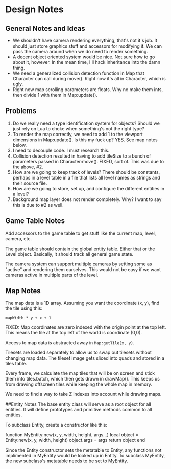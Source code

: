 # Design Notes

## General Notes and Ideas
* We shouldn't have camera rendering everything, that's not it's job. It should just store graphics stuff and accessors for modifying it. We can pass the camera around when we do need to render something.
* A decent object oriented system would be nice. Not sure how to go about it, however. In the mean time, I'll hack inheritance into the damn thing.
* We need a generalized collision detection function in Map that Character can call during move(). Right now it's all in Character, which is ugly.
* Right now map scrolling parameters are floats. Why no make them ints, then divide 1 with them in Map:update().

## Problems
1.	Do we really need a type identification system for objects? Should we just rely on Lua to choke when something's not the right type?
2.	To render the map correctly, we need to add 1 to the viewport dimensions in Map:update(). Is this my fuck up? YES. See map notes below.
3.	I need to decouple code. I must research this.
4.	Collision detection resulted in having to add tileSize to a bunch of parameters passed in Character:move(). FIXED, sort of. This was due to the above, #2.
5.	How are we going to keep track of levels? There should be constants, perhaps in a level table in a file that lists all level names as strings and their source file.
6.	How are we going to store, set up, and configure the different entities in a level?
7. Background map layer does not render completely. Why? I want to say this is due to #2 as well.

## Game Table Notes
Add accessors to the game table to get stuff like the current map, level, camera, etc.

The game table should contain the global entity table. Either that or the Level object. Basically, it should track all general game state.

The camera system can support multiple cameras by setting some as "active" and rendering them ourselves. This would not be easy if we want cameras active in multiple parts of the level.

## Map Notes
The map data is a 1D array. Assuming you want the coordinate (x, y), find the tile using this:

	mapWidth * y + x + 1

FIXED: Map coordinates are zero indexed with the origin point at the top left. This means the tile at the top left of the world is coordinate (0,0).

Access to map data is abstracted away in `Map:getTile(x, y)`.

Tilesets are loaded separately to allow us to swap out tilesets without changing map data. The tileset image gets sliced into quads and stored in a tiles table.

Every frame, we calculate the map tiles that will be on screen and stick them into tiles.batch, which then gets drawn in drawMap(). This keeps us from drawing offscreen tiles while keeping the whole map in memory.

We need to find a way to take Z indexes into account while drawing maps.

##Entity Notes
The base entity class will serve as a root object for all entities. It will define prototypes and primitive methods common to all entities.

To subclass Entity, create a constructor like this:

function MyEntity:new(x, y, width, height, args...)
	local object = Entity:new(x, y, width, height)
	object.args = args
	return object
end

Since the Entity constructor sets the metatable to Entity, any functions not implimented in MyEntity would be looked up in Entity. To subclass MyEntity, the new subclass's metatable needs to be set to MyEntity.